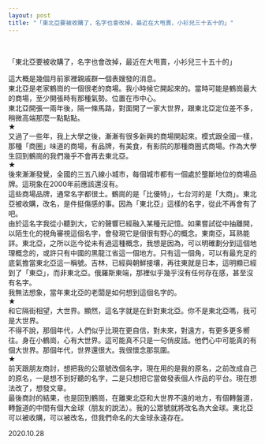 ```yaml
---
layout: post
title: "「東北亞要被收購了，名字也會改掉，最近在大甩賣，小衫兒三十五十的」"
---
```


  
&nbsp;
&nbsp;


「東北亞要被收購了，名字也會改掉，最近在大甩賣，小衫兒三十五十的」

這大概是幾個月前家裡親戚群一個表嫂發的消息。
<br>東北亞是老家鶴崗的一個很老的商場。我小時候它開起來的。當時可能是鶴崗最大的商場，至少開張時有那種氣勢。位置在市中心。
<br>東北亞開張一兩年後，隔一條馬路，對面開了一家大世界，跟東北亞定位差不多，稍微高端那麼一點點點。
<br>★<br>
又過了一些年，我上大學之後，漸漸有很多新興的商場開起來。模式跟全國一樣，那種「商圈」味道的商場，有品牌，有美食，有影院的那種商圈式商場。作為大學生回到鶴崗的我們幾乎不會再去東北亞。
<br>★<br>
後來漸漸發覺，全國的三五八線小城市，每個城市都有一個處於壟斷地位的商場品牌。這現象在2000年前應該還沒有。
<br>這些商場品牌，通常名字都很土。鶴崗的是「比優特」，七台河的是「大商」。東北亞被收購，改名，是件挺傷感的事。因為「東北亞」這樣的名字，從此不再會有了吧。
<br>由於這名字我從小聽到大，它的聲響已經融入某種元記憶。如果嘗試從中抽離開，以陌生化的視角審視這個名字，會發現它是個很有野心的概念。東南亞，耳熟能詳。東北亞，之所以迄今從未有過這種概念，我想是因為，可以明確劃分到這個地理概念的，或許只有中國的黑龍江省這一個地方。只有這一個角，可以有最充足的底氣擔當東北亞這一稱號。吉林，已經與朝鮮接壤，再往東就是日本，這明顯已經到了「東亞」，而非東北亞。俄羅斯東端，那裡似乎幾乎沒有任何存在感，甚至沒有名字。
<br>我無法想象，當年東北亞的老闆是如何想到這個名字的。
<br>★<br>
和它隔街相望，大世界。顯然，這名字就是在針對東北亞。你不是東北亞嗎，我可是大世界。
<br>不得不說，那個年代，人們似乎比現在更自信，對未來，對遠方，有更多更多嚮往。身在小鶴崗，心有大世界。這可能真不只是一句俏皮話。他們心中可能真的有個大世界。那個年代，世界還很大。我很懷念那氛圍。
<br>★<br>
前天跟朋友商討，想把我的公眾號改個名字，現在用的是我的原名，之前改成自己的原名，一是想不到好聽的名字，二是只想把它當做發表個人作品的平台。現在想法改了，想發文章。
<br>最後商討的結果，也是回到鶴崗，在離東北亞和大世界不遠的地方，有個轉盤道，轉盤道的中間有個大金球（朋友的說法）。我的公眾號就將改名為大金球。東北亞可以被收購，可以被改名，但我們命名的大金球永遠存在。

2020.10.28